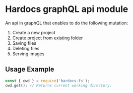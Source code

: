 # Hardocs graphQL api module

An api in graphQL that enables to do the following mutation:

1. Create a new project
2. Create project from existing folder
3. Saving files
4. Deleting files
5. Serving images

## Usage Example

```js
const { cwd } = require('hardocs-fs');
cwd.get(); // Returns current working directory.
```
